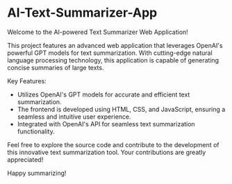# AI-Text-Summarizer-App
Welcome to the AI-powered Text Summarizer Web Application!

This project features an advanced web application that leverages OpenAI's powerful GPT models for text summarization. With cutting-edge natural language processing technology, this application is capable of generating concise summaries of large texts.

Key Features:
- Utilizes OpenAI's GPT models for accurate and efficient text summarization.
- The frontend is developed using HTML, CSS, and JavaScript, ensuring a seamless and intuitive user experience.
- Integrated with OpenAI's API for seamless text summarization functionality.

Feel free to explore the source code and contribute to the development of this innovative text summarization tool. Your contributions are greatly appreciated!

Happy summarizing!
